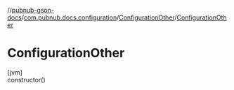 //[pubnub-gson-docs](../../../index.md)/[com.pubnub.docs.configuration](../index.md)/[ConfigurationOther](index.md)/[ConfigurationOther](-configuration-other.md)

# ConfigurationOther

[jvm]\
constructor()
